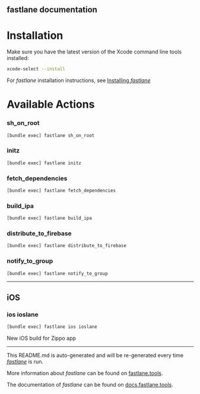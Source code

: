 fastlane documentation
----

# Installation

Make sure you have the latest version of the Xcode command line tools installed:

```sh
xcode-select --install
```

For _fastlane_ installation instructions, see [Installing _fastlane_](https://docs.fastlane.tools/#installing-fastlane)

# Available Actions

### sh_on_root

```sh
[bundle exec] fastlane sh_on_root
```



### initz

```sh
[bundle exec] fastlane initz
```



### fetch_dependencies

```sh
[bundle exec] fastlane fetch_dependencies
```



### build_ipa

```sh
[bundle exec] fastlane build_ipa
```



### distribute_to_firebase

```sh
[bundle exec] fastlane distribute_to_firebase
```



### notify_to_group

```sh
[bundle exec] fastlane notify_to_group
```



----


## iOS

### ios ioslane

```sh
[bundle exec] fastlane ios ioslane
```

New iOS build for Zippo app

----

This README.md is auto-generated and will be re-generated every time [_fastlane_](https://fastlane.tools) is run.

More information about _fastlane_ can be found on [fastlane.tools](https://fastlane.tools).

The documentation of _fastlane_ can be found on [docs.fastlane.tools](https://docs.fastlane.tools).

